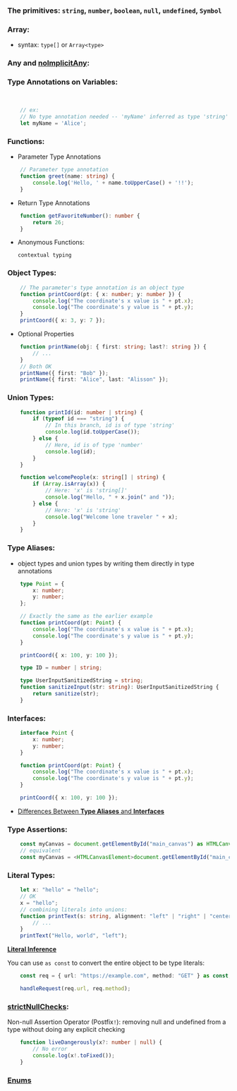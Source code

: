 ### The primitives: `string`, `number`, `boolean`, `null`, `undefined`, `Symbol`

### Array:

-   syntax: `type[]` or `Array<type>`

### Any and [noImplicitAny]('https://www.typescriptlang.org/tsconfig#noImplicitAny):

### Type Annotations on Variables:

<br/>

```typescript
    // ex:
    // No type annotation needed -- 'myName' inferred as type 'string'
    let myName = 'Alice';
```

### Functions:

-   Parameter Type Annotations

```typescript
    // Parameter type annotation
    function greet(name: string) {
        console.log('Hello, ' + name.toUpperCase() + '!!');
    }
```

- Return Type Annotations

```typescript
    function getFavoriteNumber(): number {
        return 26;
    }
```

- Anonymous Functions:

    `contextual typing`

### Object Types:
```typescript
    // The parameter's type annotation is an object type
    function printCoord(pt: { x: number; y: number }) {
        console.log("The coordinate's x value is " + pt.x);
        console.log("The coordinate's y value is " + pt.y);
    }
    printCoord({ x: 3, y: 7 });
```

- Optional Properties

```typescript
    function printName(obj: { first: string; last?: string }) {
        // ...
    }
    // Both OK
    printName({ first: "Bob" });
    printName({ first: "Alice", last: "Alisson" });
```

### Union Types:


```typescript
    function printId(id: number | string) {
        if (typeof id === "string") {
            // In this branch, id is of type 'string'
            console.log(id.toUpperCase());
        } else {
            // Here, id is of type 'number'
            console.log(id);
        }
    }

    function welcomePeople(x: string[] | string) {
        if (Array.isArray(x)) {
            // Here: 'x' is 'string[]'
            console.log("Hello, " + x.join(" and "));
        } else {
            // Here: 'x' is 'string'
            console.log("Welcome lone traveler " + x);
        }
    }
```

### Type Aliases:

- object types and union types by writing them directly in type annotations

```typescript
    type Point = {
        x: number;
        y: number;
    };

    // Exactly the same as the earlier example
    function printCoord(pt: Point) {
        console.log("The coordinate's x value is " + pt.x);
        console.log("The coordinate's y value is " + pt.y);
    }

    printCoord({ x: 100, y: 100 });

    type ID = number | string;

    type UserInputSanitizedString = string;
    function sanitizeInput(str: string): UserInputSanitizedString {
        return sanitize(str);
    }
```

### Interfaces:
```typescript
    interface Point {
        x: number;
        y: number;
    }

    function printCoord(pt: Point) {
        console.log("The coordinate's x value is " + pt.x);
        console.log("The coordinate's y value is " + pt.y);
    }

    printCoord({ x: 100, y: 100 });
```

- [Differences Between **Type Aliases** and **Interfaces**](https://www.typescriptlang.org/docs/handbook/2/everyday-types.html#differences-between-type-aliases-and-interfaces)

### Type Assertions:

```typescript
    const myCanvas = document.getElementById("main_canvas") as HTMLCanvasElement;
    // equivalent
    const myCanvas = <HTMLCanvasElement>document.getElementById("main_canvas");
```

### Literal Types:
```typescript
    let x: "hello" = "hello";
    // OK
    x = "hello";
    // combining literals into unions:
    function printText(s: string, alignment: "left" | "right" | "center") {
        // ...
    }
    printText("Hello, world", "left");
```

[**Literal Inference**](https://www.typescriptlang.org/docs/handbook/2/everyday-types.html#literal-inference)

You can use `as const` to convert the entire object to be type literals:

```typescript
    const req = { url: "https://example.com", method: "GET" } as const;

    handleRequest(req.url, req.method);
```

### [strictNullChecks](https://www.typescriptlang.org/tsconfig/#strictNullChecks):

Non-null Assertion Operator (Postfix`!`): removing null and undefined from a type without doing any explicit checking

```typescript
    function liveDangerously(x?: number | null) {
        // No error
        console.log(x!.toFixed());
    }
```

### [Enums](https://www.typescriptlang.org/docs/handbook/enums.html)
